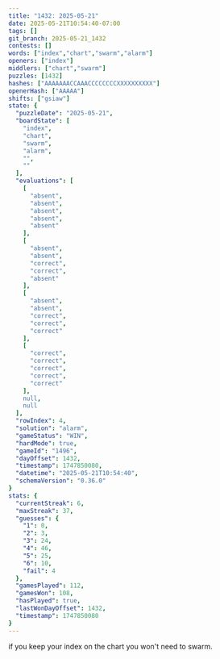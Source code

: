```yaml
---
title: "1432: 2025-05-21"
date: 2025-05-21T10:54:40-07:00
tags: []
git_branch: 2025-05-21_1432
contests: []
words: ["index","chart","swarm","alarm"]
openers: ["index"]
middlers: ["chart","swarm"]
puzzles: [1432]
hashes: ["AAAAAAACCAAACCCCCCCCXXXXXXXXXX"]
openerHash: ["AAAAA"]
shifts: ["gsiaw"]
state: {
  "puzzleDate": "2025-05-21",
  "boardState": [
    "index",
    "chart",
    "swarm",
    "alarm",
    "",
    ""
  ],
  "evaluations": [
    [
      "absent",
      "absent",
      "absent",
      "absent",
      "absent"
    ],
    [
      "absent",
      "absent",
      "correct",
      "correct",
      "absent"
    ],
    [
      "absent",
      "absent",
      "correct",
      "correct",
      "correct"
    ],
    [
      "correct",
      "correct",
      "correct",
      "correct",
      "correct"
    ],
    null,
    null
  ],
  "rowIndex": 4,
  "solution": "alarm",
  "gameStatus": "WIN",
  "hardMode": true,
  "gameId": "1496",
  "dayOffset": 1432,
  "timestamp": 1747850080,
  "datetime": "2025-05-21T10:54:40",
  "schemaVersion": "0.36.0"
}
stats: {
  "currentStreak": 6,
  "maxStreak": 37,
  "guesses": {
    "1": 0,
    "2": 3,
    "3": 24,
    "4": 46,
    "5": 25,
    "6": 10,
    "fail": 4
  },
  "gamesPlayed": 112,
  "gamesWon": 108,
  "hasPlayed": true,
  "lastWonDayOffset": 1432,
  "timestamp": 1747850080
}
---
```

if you keep your index on the chart you won't need to swarm.
<!-- more -->
